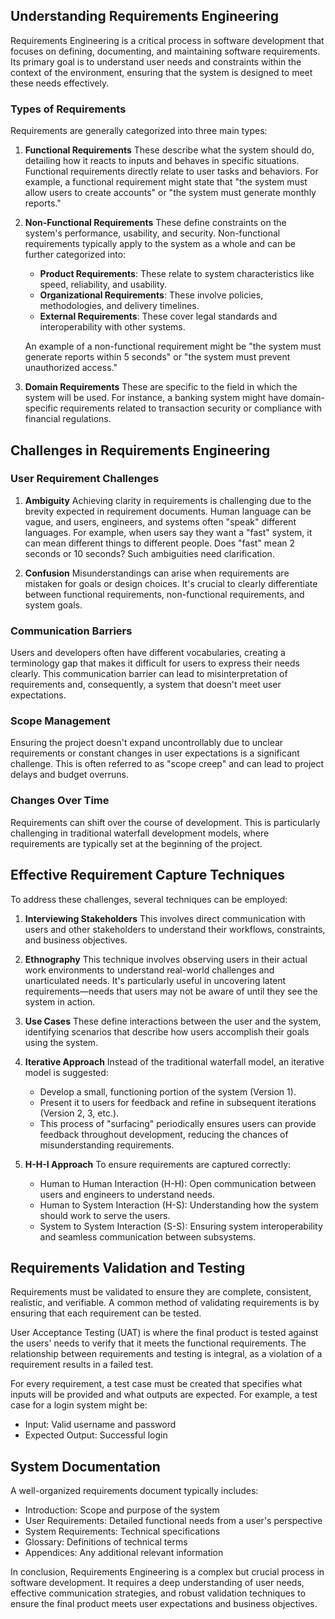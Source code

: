 
## Understanding Requirements Engineering

Requirements Engineering is a critical process in software development that focuses on defining, documenting, and maintaining software requirements. Its primary goal is to understand user needs and constraints within the context of the environment, ensuring that the system is designed to meet these needs effectively.

### Types of Requirements

Requirements are generally categorized into three main types:

1. **Functional Requirements**
These describe what the system should do, detailing how it reacts to inputs and behaves in specific situations. Functional requirements directly relate to user tasks and behaviors. For example, a functional requirement might state that "the system must allow users to create accounts" or "the system must generate monthly reports."

2. **Non-Functional Requirements**
These define constraints on the system's performance, usability, and security. Non-functional requirements typically apply to the system as a whole and can be further categorized into:

   - **Product Requirements**: These relate to system characteristics like speed, reliability, and usability.
   - **Organizational Requirements**: These involve policies, methodologies, and delivery timelines.
   - **External Requirements**: These cover legal standards and interoperability with other systems.

   An example of a non-functional requirement might be "the system must generate reports within 5 seconds" or "the system must prevent unauthorized access."

3. **Domain Requirements**
These are specific to the field in which the system will be used. For instance, a banking system might have domain-specific requirements related to transaction security or compliance with financial regulations.

## Challenges in Requirements Engineering

### User Requirement Challenges

1. **Ambiguity**
   Achieving clarity in requirements is challenging due to the brevity expected in requirement documents. Human language can be vague, and users, engineers, and systems often "speak" different languages. For example, when users say they want a "fast" system, it can mean different things to different people. Does "fast" mean 2 seconds or 10 seconds? Such ambiguities need clarification.

2. **Confusion**
   Misunderstandings can arise when requirements are mistaken for goals or design choices. It's crucial to clearly differentiate between functional requirements, non-functional requirements, and system goals.

### Communication Barriers

Users and developers often have different vocabularies, creating a terminology gap that makes it difficult for users to express their needs clearly. This communication barrier can lead to misinterpretation of requirements and, consequently, a system that doesn't meet user expectations.

### Scope Management

Ensuring the project doesn't expand uncontrollably due to unclear requirements or constant changes in user expectations is a significant challenge. This is often referred to as "scope creep" and can lead to project delays and budget overruns.

### Changes Over Time

Requirements can shift over the course of development. This is particularly challenging in traditional waterfall development models, where requirements are typically set at the beginning of the project.

## Effective Requirement Capture Techniques

To address these challenges, several techniques can be employed:

1. **Interviewing Stakeholders**
   This involves direct communication with users and other stakeholders to understand their workflows, constraints, and business objectives.

2. **Ethnography**
   This technique involves observing users in their actual work environments to understand real-world challenges and unarticulated needs. It's particularly useful in uncovering latent requirements—needs that users may not be aware of until they see the system in action.

3. **Use Cases**
   These define interactions between the user and the system, identifying scenarios that describe how users accomplish their goals using the system.

4. **Iterative Approach**
   Instead of the traditional waterfall model, an iterative model is suggested:
   - Develop a small, functioning portion of the system (Version 1).
   - Present it to users for feedback and refine in subsequent iterations (Version 2, 3, etc.).
   - This process of "surfacing" periodically ensures users can provide feedback throughout development, reducing the chances of misunderstanding requirements.

5. **H-H-I Approach**
   To ensure requirements are captured correctly:
   - Human to Human Interaction (H-H): Open communication between users and engineers to understand needs.
   - Human to System Interaction (H-S): Understanding how the system should work to serve the users.
   - System to System Interaction (S-S): Ensuring system interoperability and seamless communication between subsystems.

## Requirements Validation and Testing

Requirements must be validated to ensure they are complete, consistent, realistic, and verifiable. A common method of validating requirements is by ensuring that each requirement can be tested.

User Acceptance Testing (UAT) is where the final product is tested against the users' needs to verify that it meets the functional requirements. The relationship between requirements and testing is integral, as a violation of a requirement results in a failed test.

For every requirement, a test case must be created that specifies what inputs will be provided and what outputs are expected. For example, a test case for a login system might be:
- Input: Valid username and password
- Expected Output: Successful login

## System Documentation

A well-organized requirements document typically includes:
- Introduction: Scope and purpose of the system
- User Requirements: Detailed functional needs from a user's perspective
- System Requirements: Technical specifications
- Glossary: Definitions of technical terms
- Appendices: Any additional relevant information

In conclusion, Requirements Engineering is a complex but crucial process in software development. It requires a deep understanding of user needs, effective communication strategies, and robust validation techniques to ensure the final product meets user expectations and business objectives.
